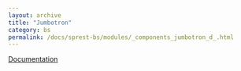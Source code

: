 ```yaml
---
layout: archive
title: "Jumbotron"
category: bs
permalink: /docs/sprest-bs/modules/_components_jumbotron_d_.html
---
```

[Documentation](https://getbootstrap.com/docs/4.4/components/jumbotron)